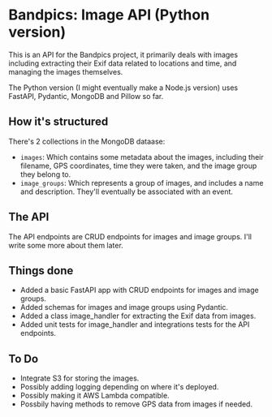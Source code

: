 # Bandpics: Image API (Python version)
This is an API for the Bandpics project, it primarily deals with images including extracting their Exif data related to locations and time, and managing the images themselves.

The Python version (I might eventually make a Node.js version) uses FastAPI, Pydantic, MongoDB and Pillow so far.

## How it's structured
There's 2 collections in the MongoDB dataase:
- `images`: Which contains some metadata about the images, including their filename, GPS coordinates, time they were taken, and the image group they belong to.
- `image_groups`: Which represents a group of images, and includes a name and description. They'll eventually be associated with an event.

## The API
The API endpoints are CRUD endpoints for images and image groups. I'll write some more about them later.

## Things done
- Added a basic FastAPI app with CRUD endpoints for images and image groups.
- Added schemas for images and image groups using Pydantic.
- Added a class image_handler for extracting the Exif data from images.
- Added unit tests for image_handler and integrations tests for the API endpoints.

## To Do
- Integrate S3 for storing the images.
- Possibly adding logging depending on where it's deployed.
- Possibly making it AWS Lambda compatible.
- Possbily having methods to remove GPS data from images if needed.